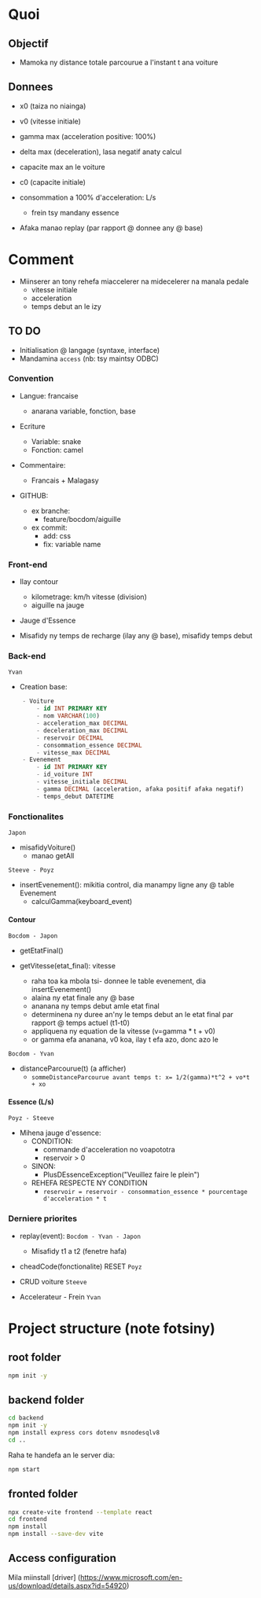 # Quoi
## Objectif
- Mamoka ny distance totale parcourue a l'instant t ana voiture

## Donnees
- x0 (taiza no niainga)
- v0 (vitesse initiale)
- gamma max (acceleration positive: 100%)
- delta max (deceleration), lasa negatif anaty calcul
- capacite max an le voiture
- c0 (capacite initiale)
- consommation a 100% d'acceleration: L/s
    - frein tsy mandany essence

- Afaka manao replay (par rapport @ donnee any @ base)

# Comment
- Miinserer an tony rehefa miaccelerer na midecelerer na manala pedale
    - vitesse initiale
    - acceleration
    - temps debut an le izy

## TO DO
- Initialisation @ langage (syntaxe, interface)
- Mandamina `access` (nb: tsy maintsy ODBC)

### Convention
- Langue: francaise
    - anarana variable, fonction, base

- Ecriture
    - Variable: snake
    - Fonction: camel

- Commentaire: 
    - Francais + Malagasy

- GITHUB:
    - ex branche:
        - feature/bocdom/aiguille
    - ex commit:
        - add: css
        - fix: variable name

### Front-end
- Ilay contour
    - kilometrage: km/h vitesse (division)
    - aiguille na jauge

- Jauge d'Essence

- Misafidy ny temps de recharge (ilay any @ base), misafidy temps debut

### Back-end
` Yvan `
- Creation base:
```SQL
    - Voiture
        - id INT PRIMARY KEY
        - nom VARCHAR(100)
        - acceleration_max DECIMAL
        - deceleration_max DECIMAL
        - reservoir DECIMAL
        - consommation_essence DECIMAL
        - vitesse_max DECIMAL
    - Evenement
        - id INT PRIMARY KEY
        - id_voiture INT
        - vitesse_initiale DECIMAL
        - gamma DECIMAL (acceleration, afaka positif afaka negatif)
        - temps_debut DATETIME
``` 

### Fonctionalites
`Japon`
- misafidyVoiture()
    - manao getAll

`Steeve - Poyz`
- insertEvenement(): mikitia control, dia manampy ligne any @ table Evenement
    - calculGamma(keyboard_event)

#### Contour
`Bocdom - Japon`
- getEtatFinal()

- getVitesse(etat_final): vitesse
    - raha toa ka mbola tsi- donnee le table evenement, dia insertEvenement() 
    - alaina ny etat finale any @ base
    - ananana ny temps debut amle etat final
    - determinena ny duree an'ny le temps debut an le etat final par rapport @ temps actuel (t1-t0)
    - appliquena ny equation de la vitesse (v=gamma * t + v0) 
    - or gamma efa ananana, v0 koa, ilay t efa azo, donc azo le

`Bocdom - Yvan`
- distanceParcourue(t) (a afficher)
    - `sommeDistanceParcourue avant temps t: x= 1/2(gamma)*t^2 + vo*t + xo`

#### Essence (L/s)
`Poyz - Steeve`
- Mihena jauge d'essence:
    - CONDITION:
        - commande d'acceleration no voapototra
        - reservoir > 0
    - SINON:
        - PlusDEssenceException("Veuillez faire le plein")
    - REHEFA RESPECTE NY CONDITION
        - `reservoir = reservoir - consommation_essence * pourcentage d'acceleration * t`

### Derniere priorites
- replay(event): ` Bocdom - Yvan - Japon `
    - Misafidy t1 a t2 (fenetre hafa)

- cheadCode(fonctionalite) RESET ` Poyz `

- CRUD voiture ` Steeve `

- Accelerateur - Frein ` Yvan `

# Project structure (note fotsiny)
## root folder
```bash
npm init -y
```

## backend folder
```bash
cd backend
npm init -y
npm install express cors dotenv msnodesqlv8 
cd ..
```

Raha te handefa an le server dia:
```bash
npm start
```

## fronted folder
```bash
npx create-vite frontend --template react
cd frontend
npm install
npm install --save-dev vite
```

## Access configuration
Mila miinstall [driver] (https://www.microsoft.com/en-us/download/details.aspx?id=54920)